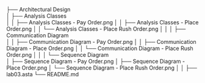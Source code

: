 
├── Architectural Design\
│   ├── Analysis Classes\
│   │   ├── Analysis Classes - Pay Order.png
│   │   ├── Analysis Classes - Place Order.png
│   │   └── Analysis Classes - Place Rush Order.png
│   │
│   ├── Communication Diagram\
│   │   ├── Communication Diagram - Pay Order.png
│   │   ├── Communication Diagram - Place Order.png
│   │   └── Communication Diagram - Place Rush Order.png
│   │
│   └── Sequence Diagram\
│       ├── Sequence Diagram - Pay Order.png
│       ├── Sequence Diagram - Place Order.png
│       └── Sequence Diagram - Place Rush Order.png
│
│
├── lab03.asta
└── README.md